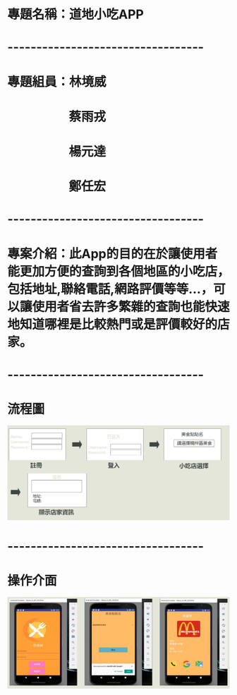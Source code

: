 # 專題名稱：道地小吃APP
# ----------------------------------
# 專題組員：林境威     
#                       蔡雨戎
#                       楊元達
#                       鄭任宏
# ----------------------------------
# 專案介紹：此App的目的在於讓使用者能更加方便的查詢到各個地區的小吃店，包括地址,聯絡電話,網路評價等等…，可以讓使用者省去許多繁雜的查詢也能快速地知道哪裡是比較熱門或是評價較好的店家。

# ----------------------------------
# 流程圖
![](02.png "")
# ----------------------------------
# 操作介面
![](03.png "")

